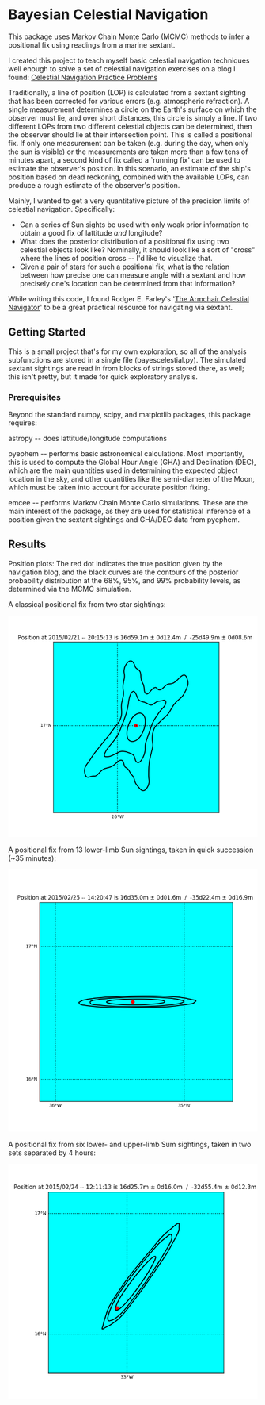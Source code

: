 # Bayesian Celestial Navigation

This package uses Markov Chain Monte Carlo (MCMC) methods to infer a positional fix using readings from a marine sextant.

I created this project to teach myself basic celestial navigation techniques well enough to solve a set of celestial navigation exercises on a blog I found: [Celestial Navigation Practice Problems](https://celestialnavproblems.wordpress.com)

Traditionally, a line of position (LOP) is calculated from a sextant sighting that has been corrected for various errors (e.g. atmospheric refraction). A single measurement determines a circle on the Earth's surface on which the observer must lie, and over short distances, this circle is simply a line. If two different LOPs from two different celestial objects can be determined, then the observer should lie at their intersection point. This is called a positional fix. If only one measurement can be taken (e.g. during the day, when only the sun is visible) or the measurements are taken more than a few tens of minutes apart, a second kind of fix called a `running fix' can be used to estimate the observer's position. In this scenario, an estimate of the ship's position based on dead reckoning, combined with the available LOPs, can produce a rough estimate of the observer's position.

Mainly, I wanted to get a very quantitative picture of the precision limits of celestial navigation. Specifically:

* Can a series of Sun sights be used with only weak prior information to obtain a good fix of lattitude *and* longitude?
* What does the posterior distribution of a positional fix using two celestial objects look like? Nominally, it should look like a sort of "cross" where the lines of position cross -- I'd like to visualize that.
* Given a pair of stars for such a positional fix, what is the relation between how precise one can measure angle with a sextant and how precisely one's location can be determined from that information?

While writing this code, I found Rodger E. Farley's '[The Armchair Celestial Navigator](http://www.dacust.com/navigation/pdf/ArmchairCelestialNavigator.pdf)' to be a great practical resource for navigating via sextant.

## Getting Started

This is a small project that's for my own exploration, so all of the analysis subfunctions are stored in a single file (bayescelestial.py). The simulated sextant sightings are read in from blocks of strings stored there, as well; this isn't pretty, but it made for quick exploratory analysis.

### Prerequisites

Beyond the standard numpy, scipy, and matplotlib packages, this package requires:

astropy -- does lattitude/longitude computations

pyephem -- performs basic astronomical calculations. Most importantly, this is used to compute the Global Hour Angle (GHA) and Declination (DEC), which are the main quantities used in determining the expected object location in the sky, and other quantities like the semi-diameter of the Moon, which must be taken into account for accurate position fixing.

emcee -- performs Markov Chain Monte Carlo simulations. These are the main interest of the package, as they are used for statistical inference of a position given the sextant sightings and GHA/DEC data from pyephem.

## Results

Position plots: The red dot indicates the true position given by the navigation blog, and the black curves are the contours of the posterior probability distribution at the 68%, 95%, and 99% probability levels, as determined via the MCMC simulation.

A classical positional fix from two star sightings:

![ScreenShot](plots/20150221_1.png)

A positional fix from 13 lower-limb Sun sightings, taken in quick succession (~35 minutes):

![ScreenShot](plots/20150225_1.png)

A positional fix from six lower- and upper-limb Sum sightings, taken in two sets separated by 4 hours:

![ScreenShot](plots/20150224_1.png)
